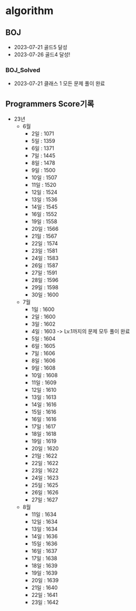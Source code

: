 # algorithm

## BOJ
- 2023-07-21 골드5 달성
- 2023-07-26 골드4 달성!

### BOJ_Solved
- 2023-07-21 클래스 1 모든 문제 풀이 완료

## Programmers Score기록
- 23년 
  - 6월
    - 2일 : 1071
    - 5일 : 1359
    - 6일 : 1371
    - 7일 : 1445
    - 8일 : 1478
    - 9일 : 1500
    - 10일 : 1507
    - 11일 : 1520
    - 12일 : 1524
    - 13일 : 1536
    - 14일 : 1545
    - 16일 : 1552
    - 19일 : 1558
    - 20일 : 1566
    - 21일 : 1567
    - 22일 : 1574
    - 23일 : 1581
    - 24일 : 1583
    - 26일 : 1587
    - 27일 : 1591
    - 28일 : 1596
    - 29일 : 1598
    - 30일 : 1600
  - 7월
    - 1일 : 1600
    - 2일 : 1600
    - 3일 : 1602
    - 4일 : 1603 -> Lv.1까지의 문제 모두 풀이 완료
    - 5일 : 1604
    - 6일 : 1605
    - 7일 : 1606
    - 8일 : 1606
    - 9일 : 1608
    - 10일 : 1608
    - 11일 : 1609
    - 12일 : 1610
    - 13일 : 1613
    - 14일 : 1616
    - 15일 : 1616
    - 16일 : 1616
    - 17일 : 1617
    - 18일 : 1618
    - 19일 : 1619
    - 20일 : 1620
    - 21일 : 1622
    - 22일 : 1622
    - 23일 : 1622
    - 24일 : 1623
    - 25일 : 1625
    - 26일 : 1626
    - 27일 : 1627
  - 8월
    - 11일 : 1634
    - 12일 : 1634
    - 13일 : 1634
    - 14일 : 1636
    - 15일 : 1636
    - 16일 : 1637
    - 17일 : 1638
    - 18일 : 1639
    - 19일 : 1639
    - 20일 : 1639
    - 21일 : 1640
    - 22일 : 1641
    - 23일 : 1642

